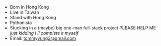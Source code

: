 - Born in Hong Kong
- Live in Taiwan
- Stand with Hong Kong
- Pythonista
- Stucking in a (maybe) big one-man full-stack project <del>PLEASE HELP ME</del> *just kidding I'll complete it myself*
- Email: tommyyung3@gmail.com
